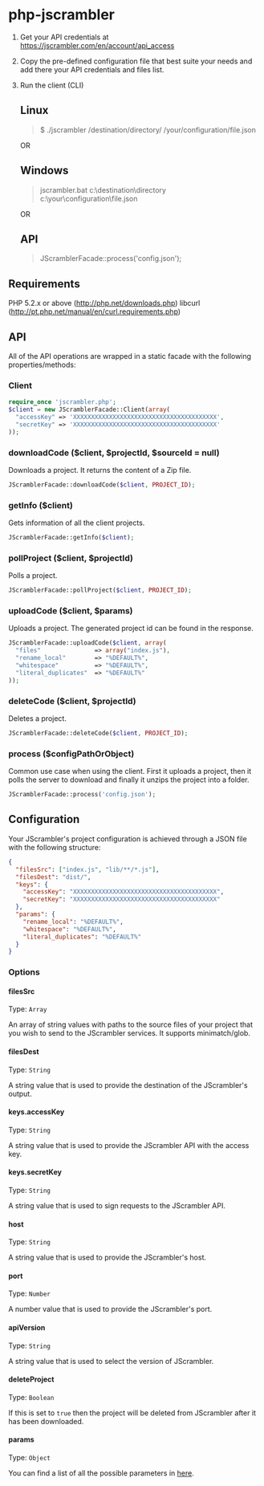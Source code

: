 php-jscrambler
==============

1. Get your API credentials at https://jscrambler.com/en/account/api_access

2. Copy the pre-defined configuration file that best suite your needs and add
   there your API credentials and files list.

3. Run the client (CLI)

   Linux
   -----
   > $ ./jscrambler /destination/directory/ /your/configuration/file.json

   OR

   Windows
   -------
   > jscrambler.bat c:\destination\directory c:\your\configuration\file.json

   OR

   API
   ---

   > JScramblerFacade::process('config.json');


Requirements
------------
PHP 5.2.x or above (http://php.net/downloads.php)
libcurl (http://pt.php.net/manual/en/curl.requirements.php)

API
---
All of the API operations are wrapped in a static facade with the following properties/methods:

### Client
```php
require_once 'jscrambler.php';
$client = new JScramblerFacade::Client(array(
  "accessKey" => 'XXXXXXXXXXXXXXXXXXXXXXXXXXXXXXXXXXXXXXXX',
  "secretKey" => 'XXXXXXXXXXXXXXXXXXXXXXXXXXXXXXXXXXXXXXXX'
));
```

### downloadCode ($client, $projectId, $sourceId = null)
Downloads a project. It returns the content of a Zip file.
```php
JScramblerFacade::downloadCode($client, PROJECT_ID);
```

### getInfo ($client)
Gets information of all the client projects.
```php
JScramblerFacade::getInfo($client);
```

### pollProject ($client, $projectId)
Polls a project.
```php
JScramblerFacade::pollProject($client, PROJECT_ID);
```

### uploadCode ($client, $params)
Uploads a project. The generated project id can be found in the response.
```php
JScramblerFacade::uploadCode($client, array(
  "files"               => array("index.js"),
  "rename_local"        => "%DEFAULT%",
  "whitespace"          => "%DEFAULT%",
  "literal_duplicates"  => "%DEFAULT%"
));
```

### deleteCode ($client, $projectId)
Deletes a project.
```php
JScramblerFacade::deleteCode($client, PROJECT_ID);
```

### process ($configPathOrObject)
Common use case when using the client. First it uploads a project, then it polls the server to download and finally it unzips the project into a folder.
```php
JScramblerFacade::process('config.json');
```

Configuration
-------------
Your JScrambler's project configuration is achieved through a JSON file with the following structure:
```json
{
  "filesSrc": ["index.js", "lib/**/*.js"],
  "filesDest": "dist/",
  "keys": {
    "accessKey": "XXXXXXXXXXXXXXXXXXXXXXXXXXXXXXXXXXXXXXXX",
    "secretKey": "XXXXXXXXXXXXXXXXXXXXXXXXXXXXXXXXXXXXXXXX"
  },
  "params": {
    "rename_local": "%DEFAULT%",
    "whitespace": "%DEFAULT%",
    "literal_duplicates": "%DEFAULT%"
  }
}
```

### Options
#### filesSrc
Type: `Array`

An array of string values with paths to the source files of your project that you wish to send to the JScrambler services. It supports minimatch/glob.

#### filesDest
Type: `String`

A string value that is used to provide the destination of the JScrambler's output.


#### keys.accessKey
Type: `String`

A string value that is used to provide the JScrambler API with the access key.

#### keys.secretKey
Type: `String`

A string value that is used to sign requests to the JScrambler API.


#### host
Type: `String`

A string value that is used to provide the JScrambler's host.

#### port
Type: `Number`

A number value that is used to provide the JScrambler's port.

#### apiVersion
Type: `String`

A string value that is used to select the version of JScrambler.

#### deleteProject
Type: `Boolean`

If this is set to `true` then the project will be deleted from JScrambler after it has been downloaded.

#### params
Type: `Object`

You can find a list of all the possible parameters in [here](https://github.com/auditmark/node-jscrambler#jscrambler-options).
